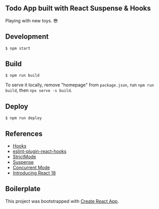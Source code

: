 ## Todo App built with React Suspense & Hooks

Playing with new toys. :sunglasses:

## Development

`$ npm start`

## Build

`$ npm run build`

To serve it locally, remove "homepage" from `package.json`, run `npm run build`, then `npx serve -s build`.

## Deploy

`$ npm run deploy`

## References

- [Hooks](https://reactjs.org/docs/hooks-reference.html)
- [eslint-plugin-react-hooks](https://www.npmjs.com/package/eslint-plugin-react-hooks)
- [StrictMode](https://reactjs.org/docs/strict-mode.html)
- [Suspense](https://reactjs.org/docs/code-splitting.html#suspense)
- [Concurrent Mode](https://reactjs.org/docs/concurrent-mode-intro.html)
- [Introducing React 18](https://github.com/reactwg/react-18/discussions/4)

## Boilerplate

This project was bootstrapped with [Create React App](https://github.com/facebook/create-react-app).
